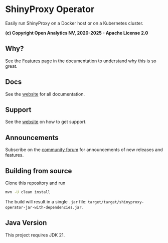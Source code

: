 # ShinyProxy Operator

Easily run ShinyProxy on a Docker host or on a Kubernetes cluster.

**(c) Copyright Open Analytics NV, 2020-2025 - Apache License 2.0**

## Why?

See the [Features](https://shinyproxy.io/documentation/shinyproxy-operator/features/)
page in the documentation to understand why this is so great.

## Docs

See the [website](https://shinyproxy.io/documentation/shinyproxy-operator/kubernetes/) for all documentation.

## Support

See the [website](https://shinyproxy.io/support/) on how to get support.

## Announcements

Subscribe on the [community forum](https://support.openanalytics.eu/c/shinyproxy/shinyproxy-announcements/10) for announcements of new releases and features.

## Building from source

Clone this repository and run

```bash
mvn -U clean install
```

The build will result in a single `.jar` file:
`target/target/shinyproxy-operator-jar-with-dependencies.jar`.

## Java Version

This project requires JDK 21.
